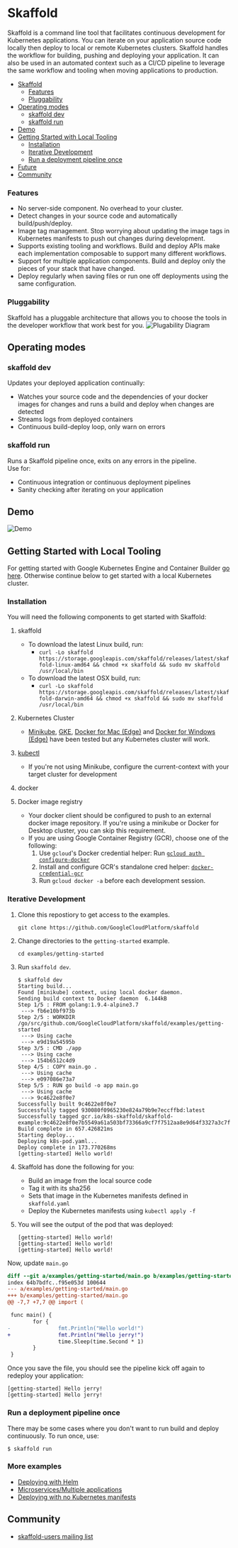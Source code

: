 # Skaffold

Skaffold is a command line tool that facilitates continuous development for Kubernetes applications. You can iterate on your 
application source code locally then deploy to local or remote Kubernetes clusters. Skaffold handles the workflow for building,
pushing and deploying your application. It can also be used in an automated context such as a CI/CD pipeline to leverage the same 
workflow and tooling when moving applications to production.

- [Skaffold](#skaffold)
  - [Features](#features)
  - [Pluggability](#pluggability)
- [Operating modes](#operating-modes)
  - [skaffold dev](#skaffold-dev)
  - [skaffold run](#skaffold-run)
- [Demo](#demo)  
- [Getting Started with Local Tooling](#getting-started-with-local-tooling)
  - [Installation](#installation)
  - [Iterative Development](#iterative-development)
  - [Run a deployment pipeline once](#run-a-deployment-pipeline-once)
- [Future](#future)
- [Community](#community)

### Features
-  No server-side component. No overhead to your cluster.
-  Detect changes in your source code and automatically build/push/deploy.
-  Image tag management. Stop worrying about updating the image tags in Kubernetes manifests to push out changes during development.
-  Supports existing tooling and workflows. Build and deploy APIs make each implementation composable to support many different workflows.
-  Support for multiple application components. Build and deploy only the pieces of your stack that have changed.
-  Deploy regularly when saving files or run one off deployments using the same configuration.

### Pluggability
Skaffold has a pluggable architecture that allows you to choose the tools in the developer workflow that work best for you.
![Plugability Diagram](docs/img/plugability.png)

## Operating modes
### skaffold dev
Updates your deployed application continually:
-  Watches your source code and the dependencies of your docker images for changes and runs a build and deploy when changes are detected
-  Streams logs from deployed containers
-  Continuous build-deploy loop, only warn on errors

### skaffold run
Runs a Skaffold pipeline once, exits on any errors in the pipeline.  
Use for:
-  Continuous integration or continuous deployment pipelines
-  Sanity checking after iterating on your application

## Demo

![Demo](/docs/img/intro.gif)

## Getting Started with Local Tooling

For getting started with Google Kubernetes Engine and Container Builder [go here](docs/quickstart-gke.md). Otherwise continue
below to get started with a local Kubernetes cluster.

### Installation

You will need the following components to get started with Skaffold:

1. skaffold
   -  To download the latest Linux build, run:
      -  `curl -Lo skaffold https://storage.googleapis.com/skaffold/releases/latest/skaffold-linux-amd64 && chmod +x skaffold && sudo mv skaffold /usr/local/bin`
   -  To download the latest OSX build, run:
      -  `curl -Lo skaffold https://storage.googleapis.com/skaffold/releases/latest/skaffold-darwin-amd64 && chmod +x skaffold && sudo mv skaffold /usr/local/bin`

1. Kubernetes Cluster
   -  [Minikube](https://kubernetes.io/docs/tasks/tools/install-minikube/),
      [GKE](https://cloud.google.com/kubernetes-engine/docs/how-to/creating-a-container-cluster),
      [Docker for Mac (Edge)](https://docs.docker.com/docker-for-mac/install/) and [Docker for Windows (Edge)](https://docs.docker.com/docker-for-windows/install/)
      have been tested but any Kubernetes cluster will work.

1. [kubectl](https://kubernetes.io/docs/tasks/tools/install-kubectl/)
   -  If you're not using Minikube, configure the current-context with your target cluster for development

1. docker

1. Docker image registry
   -  Your docker client should be configured to push to an external docker image repository. If you're using a minikube or Docker for Desktop cluster, you can skip this requirement.
   -  If you are using Google Container Registry (GCR), choose one of the following:
        1. Use `gcloud`'s Docker credential helper: Run [`gcloud auth configure-docker`](https://cloud.google.com/sdk/gcloud/reference/auth/configure-docker)
        1. Install and configure GCR's standalone cred helper: [`docker-credential-gcr`](https://github.com/GoogleCloudPlatform/docker-credential-gcr#installation-and-usage)
        1. Run `gcloud docker -a` before each development session.

### Iterative Development

1. Clone this repostiory to get access to the examples.

    ```shell
    git clone https://github.com/GoogleCloudPlatform/skaffold
    ```

1. Change directories to the `getting-started` example.

    ```shell
    cd examples/getting-started
    ```

1. Run `skaffold dev`.

    ```console
    $ skaffold dev
    Starting build...
    Found [minikube] context, using local docker daemon.
    Sending build context to Docker daemon  6.144kB
    Step 1/5 : FROM golang:1.9.4-alpine3.7
     ---> fb6e10bf973b
    Step 2/5 : WORKDIR /go/src/github.com/GoogleCloudPlatform/skaffold/examples/getting-started
     ---> Using cache
     ---> e9d19a54595b
    Step 3/5 : CMD ./app
     ---> Using cache
     ---> 154b6512c4d9
    Step 4/5 : COPY main.go .
     ---> Using cache
     ---> e097086e73a7
    Step 5/5 : RUN go build -o app main.go
     ---> Using cache
     ---> 9c4622e8f0e7
    Successfully built 9c4622e8f0e7
    Successfully tagged 930080f0965230e824a79b9e7eccffbd:latest
    Successfully tagged gcr.io/k8s-skaffold/skaffold-example:9c4622e8f0e7b5549a61a503bf73366a9cf7f7512aa8e9d64f3327a3c7fded1b
    Build complete in 657.426821ms
    Starting deploy...
    Deploying k8s-pod.yaml...
    Deploy complete in 173.770268ms
    [getting-started] Hello world!
    ```

1. Skaffold has done the following for you:

   - Build an image from the local source code
   - Tag it with its sha256
   - Sets that image in the Kubernetes manifests defined in `skaffold.yaml`
   - Deploy the Kubernetes manifests using `kubectl apply -f`

1. You will see the output of the pod that was deployed:

    ```console
    [getting-started] Hello world!
    [getting-started] Hello world!
    [getting-started] Hello world!
    ```

Now, update `main.go`

```diff
diff --git a/examples/getting-started/main.go b/examples/getting-started/main.go
index 64b7bdfc..f95e053d 100644
--- a/examples/getting-started/main.go
+++ b/examples/getting-started/main.go
@@ -7,7 +7,7 @@ import (

 func main() {
        for {
-               fmt.Println("Hello world!")
+               fmt.Println("Hello jerry!")
                time.Sleep(time.Second * 1)
        }
 }
```

Once you save the file, you should see the pipeline kick off again to redeploy your application:
```console
[getting-started] Hello jerry!
[getting-started] Hello jerry!
```

### Run a deployment pipeline once
There may be some cases where you don't want to run build and deploy continuously. To run once, use:
```console
$ skaffold run
```

### More examples

* [Deploying with Helm](./examples/helm-deployment)
* [Microservices/Multiple applications](./examples/microservices)
* [Deploying with no Kubernetes manifests](./examples/no-manifest)

## Community
- [skaffold-users mailing list](https://groups.google.com/forum/#!forum/skaffold-users)
